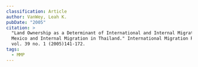 ```yaml
---
classification: Article
author: VanWey, Leah K.
pubDate: "2005"
citation: >
  "Land Ownership as a Determinant of International and Internal Migration in
  Mexico and Internal Migration in Thailand." International Migration Review,
  vol. 39 no. 1 (2005)141-172.
tags:
  - MMP
---
```

